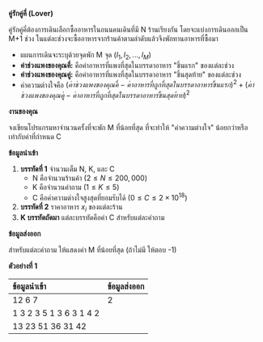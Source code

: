 **คู่รักคู่คี่ (Lover)**

คู่รักคู่คี่ต้องการเดินเลือกซื้ออาหารในถนนคนเดินที่มี N ร้านเรียงกัน โดยจะแบ่งการเดินออกเป็น M+1 ช่วง ในแต่ละช่วงจะซื้ออาหารจากร้านค้าตามลำดับแล้วจึงพักทานอาหารที่ซื้อมา
* แผนการเดินจะระบุด้วยจุดพัก M จุด ($l_1, l_2, ..., l_M$)
* **ค่าช่วงแพงของคุณคี่:** คือค่าอาหารที่แพงที่สุดในบรรดาอาหาร "ชิ้นแรก" ของแต่ละช่วง
* **ค่าช่วงแพงของคุณคู่:** คือค่าอาหารที่แพงที่สุดในบรรดาอาหาร "ชิ้นสุดท้าย" ของแต่ละช่วง
* ค่าความต่างใจคือ $(ค่าช่วงแพงของคุณคี่ - ค่าอาหารที่ถูกที่สุดในบรรดาอาหารชิ้นแรก)^2 + (ค่าช่วงแพงของคุณคู่ - ค่าอาหารที่ถูกที่สุดในบรรดาอาหารชิ้นสุดท้าย)^2$

**งานของคุณ**

จงเขียนโปรแกรมหาจำนวนครั้งที่จะพัก M ที่น้อยที่สุด ที่จะทำให้ "ค่าความต่างใจ" น้อยกว่าหรือเท่ากับค่าที่กำหนด C

**ข้อมูลนำเข้า**

1.  **บรรทัดที่ 1** จำนวนเต็ม N, K, และ C
    * N คือจำนวนร้านค้า ($2 \le N \le 200,000$)
    * K คือจำนวนคำถาม ($1 \le K \le 5$)
    * C คือค่าความต่างใจสูงสุดที่ยอมรับได้ ($0 \le C \le 2 \times 10^{18}$)
2.  **บรรทัดที่ 2** ราคาอาหาร $x_i$ ของแต่ละร้าน
3.  **K บรรทัดถัดมา** แต่ละบรรทัดคือค่า C สำหรับแต่ละคำถาม

**ข้อมูลส่งออก**

สำหรับแต่ละคำถาม ให้แสดงค่า M ที่น้อยที่สุด (ถ้าไม่มี ให้ตอบ -1)

**ตัวอย่างที่ 1**

| ข้อมูลนำเข้า | ข้อมูลส่งออก |
| :--- | :--- |
| 12 6 7 | 2 |
| 1 3 2 3 5 1 3 6 3 1 4 2 | |
| 13 23 51 36 31 42 | |